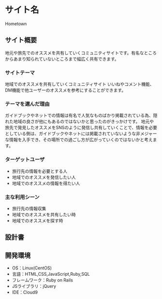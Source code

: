 # サイト名

Hometown

## サイト概要

地元や旅先でのオススメを共有していくコミュニティサイトです。有名なところからあまり知られていないところまで幅広く共有できます。

### サイトテーマ

地域でのオススメを共有していくコミュニティサイト
いいねやコメント機能、DM機能で他ユーザーのオススメを参考にすることができます。

### テーマを選んだ理由

ガイドブックやネットでの情報は有名で人気なものばかり掲載されている為、隠れた地域の良さが他にもあるのではないかと思ったのがきっかけです。
地元や旅先で発見したオススメをSNSのように発信し共有していくことで、情報を必要としている側は、ガイドブックやネットには掲載されていないような非メジャーな情報を入手でき、その場所での過ごし方が広がっていくのではないかと考えます。


### ターゲットユーザ

- 旅行先の情報を必要とする人
- 地域でのオススメを発信したい人
- 地域でのオススメの情報を得たい人

### 主な利用シーン

- 旅行先の情報収集
- 地域でのオススメを共有したい時
- 地域でのオススメを探す時

## 設計書

## 開発環境
- OS：Linux(CentOS)
- 言語：HTML,CSS,JavaScript,Ruby,SQL
- フレームワーク：Ruby on Rails
- JSライブラリ：jQuery
- IDE：Cloud9